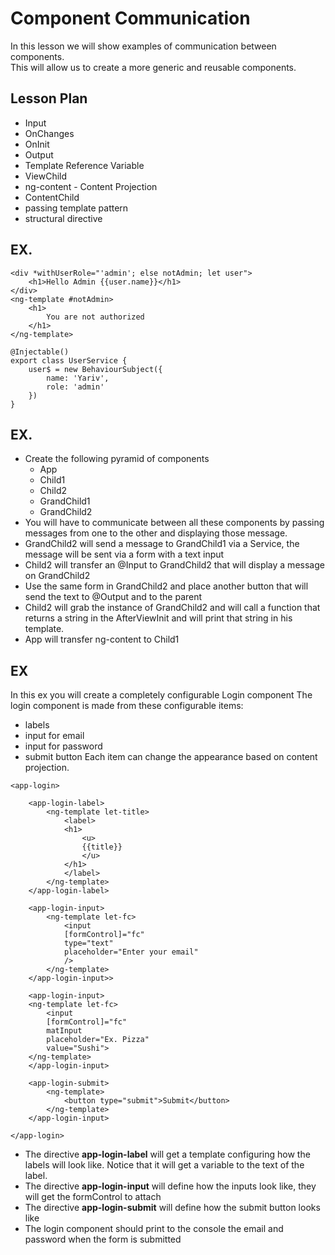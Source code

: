 # Component Communication

In this lesson we will show examples of communication between components.  
This will allow us to create a more generic and reusable components.  

## Lesson Plan

- Input
- OnChanges
- OnInit
- Output
- Template Reference Variable
- ViewChild
- ng-content - Content Projection
- ContentChild
- passing template pattern
- structural directive

## EX.

```
<div *withUserRole="'admin'; else notAdmin; let user">
	<h1>Hello Admin {{user.name}}</h1>
</div>
<ng-template #notAdmin>
	<h1>
		You are not authorized
	</h1>
</ng-template>

@Injectable()
export class UserService {
	user$ = new BehaviourSubject({
		name: 'Yariv',
		role: 'admin'
	})
}
```


## EX.

- Create the following pyramid of components
    - App
    - Child1
    - Child2
    - GrandChild1
    - GrandChild2
- You will have to communicate between all these components by passing messages from one to the other and displaying those message.
- GrandChild2 will send a message to GrandChild1 via a Service, the message will be sent via a form with a text input
- Child2 will transfer an @Input to GrandChild2 that will display a message on GrandChild2
- Use the same form in GrandChild2 and place another button that will send the text to @Output and to the parent
- Child2 will grab the instance of GrandChild2 and will call a function that returns a string in the AfterViewInit and will print that string in his template.
- App will transfer ng-content to Child1

## EX

In this ex you will create a completely configurable Login component
The login component is made from these configurable items:
- labels
- input for email
- input for password
- submit button
Each item can change the appearance based on content projection.

```
<app-login>

	<app-login-label>
		<ng-template let-title>
			<label>
			<h1>
				<u>
				{{title}}
				</u>
			</h1>
			</label>
		</ng-template>
	</app-login-label>

	<app-login-input>
		<ng-template let-fc>
			<input
			[formControl]="fc"
			type="text"
			placeholder="Enter your email"
			/>
		</ng-template>
	</app-login-input>>

	<app-login-input>
	<ng-template let-fc>
		<input
		[formControl]="fc"
		matInput
		placeholder="Ex. Pizza"
		value="Sushi">
	</ng-template>
	</app-login-input>
	
	<app-login-submit>
		<ng-template>
			<button type="submit">Submit</button>
		</ng-template>
	</app-login-input>

</app-login>
```

- The directive **app-login-label** will get a template configuring how the labels will look like. Notice that it will get a variable to the text of the label.
- The directive **app-login-input** will define how the inputs look like, they will get the formControl to attach
- The directive **app-login-submit** will define how the submit button looks like
- The login component should print to the console the email and password when the form is submitted



